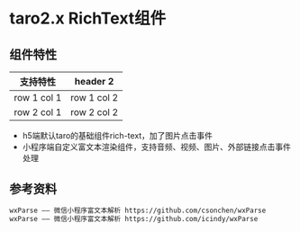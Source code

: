 # taro2.x RichText组件

## 组件特性

支持特性 | header 2
---|---
row 1 col 1 | row 1 col 2
row 2 col 1 | row 2 col 2

- h5端默认taro的基础组件rich-text，加了图片点击事件
- 小程序端自定义富文本渲染组件，支持音频、视频、图片、外部链接点击事件处理


## 参考资料

```bash
wxParse —— 微信小程序富文本解析 https://github.com/csonchen/wxParse
wxParse —— 微信小程序富文本解析 https://github.com/icindy/wxParse
```

